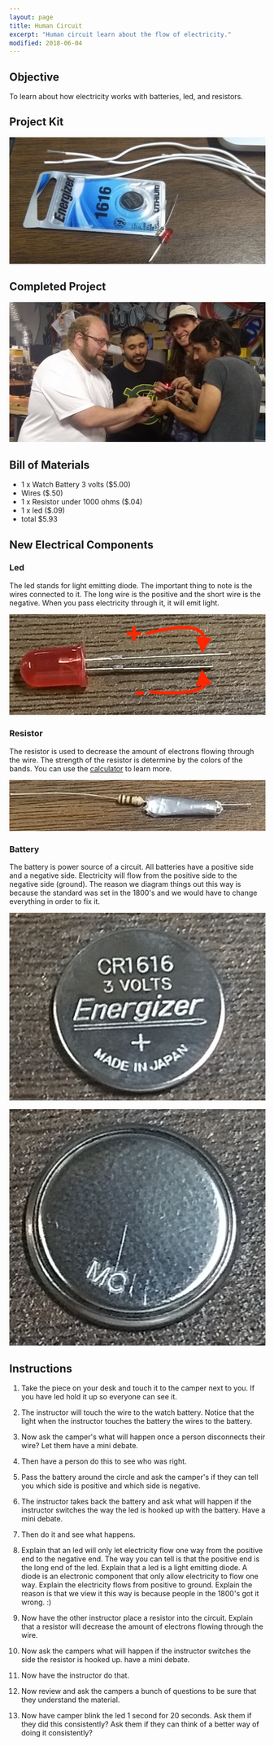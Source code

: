 ```yaml
---
layout: page
title: Human Circuit
excerpt: "Human circuit learn about the flow of electricity."
modified: 2018-06-04
---
```


## Objective

To learn about how electricity works with batteries, led, and resistors.

## Project Kit

![Project Kit](/images/summer-camp/day-1/human-circuit/project.jpg)

## Completed Project

![Human Circuit](/images/summer-camp/day-1/human-circuit/what-it-looks-like.jpg)

## Bill of Materials 

- 1 x Watch Battery 3 volts ($5.00)
- Wires ($.50)
- 1 x Resistor under 1000 ohms ($.04)
- 1 x led ($.09)
- total $5.93 

## New Electrical Components 

### Led

The led stands for light emitting diode.  The important thing to note is the wires connected to it.  The long wire is the positive and the short wire is the negative.  When you pass electricity through it, it will emit light.

![Led](/images/summer-camp/day-1/human-circuit/led.jpg)

### Resistor

The resistor is used to decrease the amount of electrons flowing through the wire.  The strength of the resistor is determine by the colors of the bands.  You can use the [calculator](https://www.allaboutcircuits.com/tools/resistor-color-code-calculator/) to learn more.

![Resistor](/images/summer-camp/day-1/human-circuit/resistor.jpg)


### Battery

The battery is power source of a circuit.  All batteries have a positive side and a negative side.  Electricity will flow from the positive side to the negative side (ground).  The reason we diagram things out this way is because the standard was set in the 1800's and we would have to change everything in order to fix it.

![Battery Positive](/images/summer-camp/day-1/human-circuit/positive-battery.jpg)

![Battery Negative](/images/summer-camp/day-1/human-circuit/negative-battery.jpg)


## Instructions

1) Take the piece on your desk and touch it to the camper next to you.  If you have led hold it up so everyone can see it.

2) The instructor will touch the wire to the watch battery.  Notice that the light when the instructor touches the battery the wires to the battery.  

3) Now ask the camper's what will happen once a person disconnects their wire?  Let them have a mini debate.

4) Then have a person do this to see who was right.

5) Pass the battery around the circle and ask the camper's if they can tell you which side is positive and which side is negative.

6) The instructor takes back the battery and ask what will happen if the instructor switches the way the led is hooked up with the battery.  Have a mini debate.

7) Then do it and see what happens.

8) Explain that an led will only let electricity flow one way from the positive end to the negative end.  The way you can tell is that the positive end is the long end of the led.  Explain that a led is a light emitting diode.  A diode is an electronic component that only allow electricity to flow one way.  Explain the electricity flows from positive to ground.  Explain the reason is that we view it this way is because people in the 1800's got it wrong. :)

9) Now have the other instructor place a resistor into the circuit.  Explain that a resistor will decrease the amount of electrons flowing through the wire.  

10) Now ask the campers what will happen if the instructor switches the side the resistor is hooked up.  have a mini debate.

11) Now have the instructor do that.

12) Now review and ask the campers a bunch of questions to be sure that they understand the material.

13) Now have camper blink the led 1 second for 20 seconds.  Ask them if they did this consistently? Ask them if they can think of a better way of doing it consistently? 
